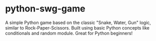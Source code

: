 # python-swg-game
A simple Python game based on the classic "Snake, Water, Gun" logic, similar to Rock-Paper-Scissors. Built using basic Python concepts like conditionals and random module. Great for Python beginners!

